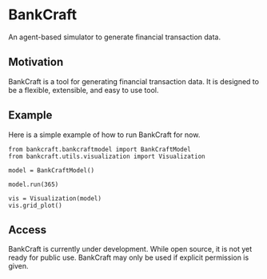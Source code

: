 # BankCraft

An agent-based simulator to generate financial transaction data.

## Motivation

BankCraft is a tool for generating financial transaction data. It is designed to be a flexible, extensible, and easy to use tool.

## Example

Here is a simple example of how to run BankCraft for now. 

```
from bankcraft.bankcraftmodel import BankCraftModel
from bankcraft.utils.visualization import Visualization

model = BankCraftModel()

model.run(365)

vis = Visualization(model)
vis.grid_plot()
```

## Access

BankCraft is currently under development. While open source, it is not yet ready for public use.
BankCraft may only be used if explicit permission is given.
